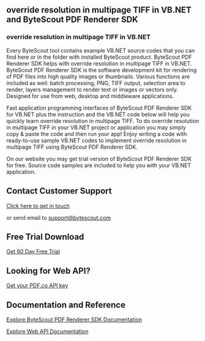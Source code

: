 ## override resolution in multipage TIFF in VB.NET and ByteScout PDF Renderer SDK

### override resolution in multipage TIFF in VB.NET

Every ByteScout tool contains example VB.NET source codes that you can find here or in the folder with installed ByteScout product. ByteScout PDF Renderer SDK helps with override resolution in multipage TIFF in VB.NET. ByteScout PDF Renderer SDK is the software development kit for rendering of PDF files into high quality images or thumbnails. Various functions are included as well: batch processing, PNG, TIFF output, selection area to render, layers management to render text or images or vectors only. Designed for use from web, desktop and middleware applications.

Fast application programming interfaces of ByteScout PDF Renderer SDK for VB.NET plus the instruction and the VB.NET code below will help you quickly learn override resolution in multipage TIFF. To do override resolution in multipage TIFF in your VB.NET project or application you may simply copy & paste the code and then run your app! Enjoy writing a code with ready-to-use sample VB.NET codes to implement override resolution in multipage TIFF using ByteScout PDF Renderer SDK.

On our website you may get trial version of ByteScout PDF Renderer SDK for free. Source code samples are included to help you with your VB.NET application.

## Contact Customer Support

[Click here to get in touch](https://bytescout.zendesk.com/hc/en-us/requests/new?subject=ByteScout%20PDF%20Renderer%20SDK%20Question)

or send email to [support@bytescout.com](mailto:support@bytescout.com?subject=ByteScout%20PDF%20Renderer%20SDK%20Question) 

## Free Trial Download

[Get 60 Day Free Trial](https://bytescout.com/download/web-installer?utm_source=github-readme)

## Looking for Web API? 

[Get your PDF.co API key](https://pdf.co/documentation/api?utm_source=github-readme)

## Documentation and Reference

[Explore ByteScout PDF Renderer SDK Documentation](https://bytescout.com/documentation/index.html?utm_source=github-readme)

[Explore Web API Documentation](https://pdf.co/documentation/api?utm_source=github-readme)